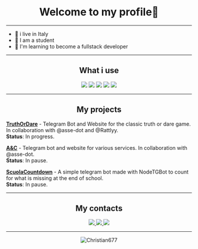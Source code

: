 <h1 align="center">Welcome to my profile👋</h1>

<hr>
  <ul>
  <li> 🏡 i live in Italy </li>
  <li> 🏫 I am a student </li>
  <li>🔭 I'm learning to become a fullstack developer
 </li>
  </ul>
 <hr>

<h2 align="center"> What i use</h2>
<p align="center">
<img src="https://img.shields.io/badge/JavaScript-orange?style=for-the-badge&logo=javascript&logoColor=white" />
<img src="https://img.shields.io/badge/PHP-777BB4?style=for-the-badge&logo=php&logoColor=white" /> 
<img src="https://img.shields.io/badge/Node.js-43853D?style=for-the-badge&logo=node.js&logoColor=white" />
<img src="https://img.shields.io/badge/HTML-d94c0f?style=for-the-badge&logo=html5&logoColor=orange" />
<img src=https://img.shields.io/badge/CSS-0025FF?style=for-the-badge&logo=html5&logoColor=white />
</p>
<hr>
<h2 align='center'>My projects</h2>

[**TruthOrDare**](https://t.me/VeritaGame_Bot) - Telegram Bot and Website for the classic truth or dare game. In collaboration with @asse-dot and @Rattlyy.
<br>**Status**: In progress.

[**A&C**](https://web.telegram.org/k/) - Telegram bot and website for various services. In collaboration with @asse-dot.
<br>**Status**: In pause.

[**ScuolaCountdown**](https://t.me/ScuolaCountdown_bot) - A simple telegram bot made with NodeTGBot to count for what is missing at the end of school.
<br>**Status**: In pause.

<hr>
<h2 align='center'>My contacts</h2>
<p align='center'>
<a href="https://t.me/Christian67">
<img src=https://img.shields.io/badge/Telegram-0033ff?style=for-the-badge&logo=telegram&logoColor=white/>
</a>
<a href='https://stackoverflow.com/users/17805233/christian677'>
<img src=https://img.shields.io/badge/STACKOVERFLOW-fc7703?style=for-the-badge&logo=stackoverflow&logoColor=white />
</a>
<a href='mailto:christiancontactsit@gmail.com'>
<img src=https://img.shields.io/badge/EMAIL-eb3434?style=for-the-badge&logo=gmail&logoColor=white />
</a>
</p>
<hr>
<p align="center"><img src="https://github-readme-stats.vercel.app/api?username=Christian677&show_icons=true&count_private=true&" alt="Christian677" /></p>



